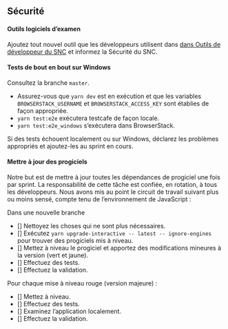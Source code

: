 ## Sécurité

#### Outils logiciels d’examen

Ajoutez tout nouvel outil que les développeurs utilisent dans
[dans Outils de développeur du SNC](https://docs.google.com/spreadsheets/d/1aKEk8P6qxNqc-DEgFtvHxkWORumEg00icqWjSZPTmlw)
et informez la Sécurité du SNC.

#### Tests de bout en bout sur Windows

Consultez la branche `master`.

- Assurez-vous que `yarn dev` est en exécution et que les variables `BROWSERSTACK_USERNAME` et `BROWSERSTACK_ACCESS_KEY` sont établies de façon appropriée.
- `yarn test:e2e` exécutera testcafe de façon locale.
- `yarn test:e2e_windows` s’exécutera dans BrowserStack.

Si des tests échouent localement ou sur Windows, déclarez les problèmes appropriés et ajoutez-les au sprint en cours.

#### Mettre à jour des progiciels

Notre but est de mettre à jour toutes les dépendances de progiciel une fois par sprint. La responsabilité de cette tâche est confiée, en rotation, à tous les développeurs. Nous avons mis au point le circuit de travail suivant plus ou moins sensé, compte tenu de l’environnement de JavaScript :

Dans une nouvelle branche

- [] Nettoyez les choses qui ne sont plus nécessaires.
- [] Exécutez `yarn upgrade-interactive -- latest -- ignore-engines` pour trouver des progiciels mis à niveau.
- [] Mettez à niveau le progiciel et apportez des modifications mineures à la version (vert et jaune).
- [] Effectuez des tests.
- [] Effectuez la validation.

Pour chaque mise à niveau rouge (version majeure) :

- [] Mettez à niveau.
- [] Effectuez des tests.
- [] Examinez l’application localement.
- [] Effectuez la validation.
